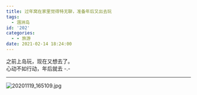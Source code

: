 ```yaml
---
title: 过年窝在家里觉得特无聊，准备年后又出去玩
tags:
  - 涠洲岛
id: '202'
categories:
  - - 旅游
date: 2021-02-14 18:24:00
---
```


之前上岛玩，现在又想去了。  
心动不如行动，年后就去 -.-

* * *

![20201119_165109.jpg](https://cdn.jsdelivr.net/gh/Contribuv/public/usr/uploads/2021/02/3261650281.jpg "20201119_165109.jpg")